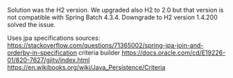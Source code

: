 Solution was the H2 version. We upgraded also H2 to 2.0 but that version is not compatible with Spring Batch 4.3.4. Downgrade to H2 version 1.4.200 solved the issue.

Uses jpa specifications sources:
https://stackoverflow.com/questions/71365002/spring-jpa-join-and-orderby-in-specification
criteria builder
https://docs.oracle.com/cd/E19226-01/820-7627/gjitv/index.html
https://en.wikibooks.org/wiki/Java_Persistence/Criteria